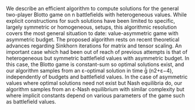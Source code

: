 We describe an efficient algorithm to compute solutions for the general
two-player Blotto game on n battlefields with heterogeneous values. While
explicit constructions for such solutions have been limited to specific, largely
symmetric or homogeneous, setups, this algorithmic resolution covers the most
general situation to date: value-asymmetric game with asymmetric budget. The
proposed algorithm rests on recent theoretical advances regarding Sinkhorn
iterations for matrix and tensor scaling. An important case which had been out
of reach of previous attempts is that of heterogeneous but symmetric battlefield
values with asymmetric budget. In this case, the Blotto game is constant-sum so
optimal solutions exist, and our algorithm samples from an ε-optimal solution in
time ̃ (n2+ε−4), independently of budgets and battlefield values. In the case
of asymmetric values where optimal solutions need not exist but Nash equilibria
do, our algorithm samples from an ε-Nash equilibrium with similar complexity but
where implicit constants depend on various parameters of the game such as
battlefield values.